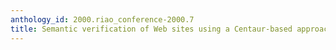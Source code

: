 ```yaml
---
anthology_id: 2000.riao_conference-2000.7
title: Semantic verification of Web sites using a Centaur-based approach
---
```

